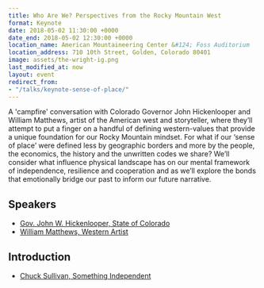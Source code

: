 ```yaml
---
title: Who Are We? Perspectives from the Rocky Mountain West
format: Keynote
date: 2018-05-02 11:30:00 +0000
date_end: 2018-05-02 12:30:00 +0000
location_name: American Mountaineering Center &#124; Foss Auditorium
location_address: 710 10th Street, Golden, Colorado 80401
image: assets/the-wright-ig.png
last_modified_at: now
layout: event
redirect_from:
- "/talks/keynote-sense-of-place/"
---
```

A 'campfire' conversation with Colorado Governor John Hickenlooper and William Matthews, artist of the American west and storyteller, where they’ll attempt to put a finger on a handful of defining western-values that provide a unique foundation for our Rocky Mountain mindset. For what if our ‘sense of place’ were defined less by geographic borders and more by the people, the economics, the history and the unwritten codes we share? We’ll consider what influence physical landscape has on our mental framework of independence, resilience and cooperation and as we’ll explore the bonds that emotionally bridge our past to inform our future narrative.

## Speakers

* [Gov. John W. Hickenlooper, State of Colorado](https://www.colorado.gov/governor/)
* [William Matthews, Western Artist](https://williammatthewsstudio.com/bio/)

## Introduction

* [Chuck Sullivan, Something Independent](http://www.somethingindependent.com/)